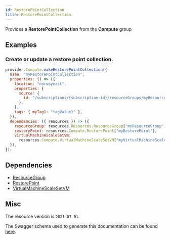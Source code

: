 ```yaml
---
id: RestorePointCollection
title: RestorePointCollection
---
```

Provides a **RestorePointCollection** from the **Compute** group
## Examples
### Create or update a restore point collection.
```js
provider.Compute.makeRestorePointCollection({
  name: "myRestorePointCollection",
  properties: () => ({
    location: "norwayeast",
    properties: {
      source: {
        id: "/subscriptions/{subscription-id}/resourceGroups/myResourceGroup/providers/Microsoft.Compute/virtualMachines/myVM",
      },
    },
    tags: { myTag1: "tagValue1" },
  }),
  dependencies: ({ resources }) => ({
    resourceGroup: resources.Resources.ResourceGroup["myResourceGroup"],
    restorePoint: resources.Compute.RestorePoint["myRestorePoint"],
    virtualMachineScaleSetVm:
      resources.Compute.VirtualMachineScaleSetVM["myVirtualMachineScaleSetVM"],
  }),
});

```
## Dependencies
- [ResourceGroup](../Resources/ResourceGroup.md)
- [RestorePoint](../Compute/RestorePoint.md)
- [VirtualMachineScaleSetVM](../Compute/VirtualMachineScaleSetVM.md)
## Misc
The resource version is `2021-07-01`.

The Swagger schema used to generate this documentation can be found [here](https://github.com/Azure/azure-rest-api-specs/tree/main/specification/compute/resource-manager/Microsoft.Compute/stable/2021-07-01/compute.json).
